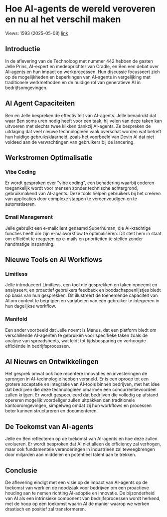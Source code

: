 # Hoe AI-agents de wereld veroveren en nu al het verschil maken
Views: 1593 (2025-05-08)
[link](https://www.youtube.com/watch?v=1mK1CZ5d_io)

## Introductie
In de aflevering van de Technoloog met nummer 442 hebben de gasten Jelle Prins, AI-expert en medeoprichter van Cradle, en Ben een debat over AI-agents en hun impact op werkprocessen. Hun discussie focusseert zich op de mogelijkheden en beperkingen van AI-agents in vergelijking met traditionele werkmethoden en de huidige rol van generatieve AI in bedrijfsomgevingen.

## AI Agent Capaciteiten
Ben en Jelle bespreken de effectiviteit van AI-agents. Jelle benadrukt dat waar Ben soms uren nodig heeft voor een taak, hij velen van deze taken kan uitvoeren met slechts twee klikken dankzij AI-agents. Ze bespreken de uitdaging dat veel nieuwe technologieën vaak overschat worden wat betreft hun huidige gebruiksklaarheid, zoals het voorbeeld van Devin AI dat niet voldeed aan de verwachtingen van gebruikers bij de lancering.

## Werkstromen Optimalisatie
### Vibe Coding
Er wordt gesproken over "vibe coding", een benadering waarbij coderen toegankelijk wordt voor mensen zonder technische achtergrond, gebruikmakend van AI-agents. Deze tools helpen gebruikers bij het creëren van applicaties door complexe stappen te vereenvoudigen en te automatiseren.

### Email Management
Jelle gebruikt een e-mailclient genaamd Superhuman, die AI-krachtige functies heeft om zijn e-mailworkflow te optimaliseren. Dit stelt hem in staat om efficiënt te reageren op e-mails en prioriteiten te stellen zonder handmatige inspanning.

## Nieuwe Tools en AI Workflows
### Limitless
Jelle introduceert Limitless, een tool die gesprekken en taken opneemt en analyseert, en proactief gebruikers feedback en boodschappenlijstjes biedt op basis van hun gesprekken. Dit illustreert de toenemende capaciteit van AI om context te begrijpen en variabelen van een gebruiker te integreren in hun dagelijkse workflow.

### Manifold
Een ander voorbeeld dat Jelle noemt is Manus, dat een platform biedt om verschillende AI-agenten te gebruiken voor specifieke taken zoals de analyse van spreadsheets, wat leidt tot tijdsbesparing en verhoogde efficiëntie in bedrijfsprocessen.

## AI Nieuws en Ontwikkelingen
Het gesprek omvat ook hoe recentere innovaties en investeringen de sprongen in AI-technologie hebben versneld. Er is een oproep tot een grotere acceptatie en integratie van AI-tools binnen bedrijven, met het idee dat bedrijven die deze technologieën omarmen een concurrentievoordeel zullen krijgen. Er wordt gespeculeerd dat bedrijven die volledig op afstand opereren mogelijk voordeliger zullen uitpakken dan traditionele kantooromgevingen, simpelweg omdat zij hun workflows en processen beter kunnen structureren en documenteren.

## De Toekomst van AI-agents
Jelle en Ben reflecteren op de toekomst van AI-agents en hoe deze zullen evolueren. Er wordt besproken dat AI niet alleen de efficiency zal verhogen, maar ook fundamentele veranderingen in industrieën zal teweegbrengen door miljarden aan middelen en potentieel talent aan te trekken.

## Conclusie
De aflevering eindigt met een visie op de impact van AI-agents op de toekomst van werk en de noodzaak voor bedrijven om een proactieve houding aan te nemen richting AI-adoptie en innovatie. De bijzonderheid van AI als een intrinsieke component van bedrijfsprocessen wordt herkend, met de hoop op een toekomst waarin AI de manier waarop we werken drastisch en positief zal transformeren.
